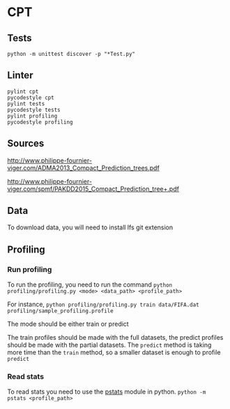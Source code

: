 # CPT

## Tests
```
python -m unittest discover -p "*Test.py"
```

## Linter
```
pylint cpt
pycodestyle cpt
pylint tests
pycodestyle tests
pylint profiling
pycodestyle profiling
```

## Sources
http://www.philippe-fournier-viger.com/ADMA2013_Compact_Prediction_trees.pdf
																																																																																																																																																																												
http://www.philippe-fournier-viger.com/spmf/PAKDD2015_Compact_Prediction_tree+.pdf

## Data
To download data, you will need to install lfs git extension

## Profiling
### Run profiling
To run the profiling, you need to run the command `python profiling/profiling.py <mode> <data_path> <profile_path>`

For instance, `python profiling/profiling.py train data/FIFA.dat profiling/sample_profiling.profile`

The mode should be either train or predict

The train profiles should be made with the full datasets, the predict profiles should be made with the partial datasets. The `predict` method is taking more time than the `train` method, so a smaller dataset is enough to profile `predict` 

### Read stats
To read stats you need to use the [pstats](https://docs.python.org/3/library/profile.html) module in python. `python -m pstats <profile_path>`
